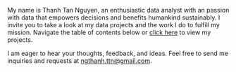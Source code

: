 My name is Thanh Tan Nguyen, an enthusiastic data analyst with an passion with data that empowers decisions and benefits humankind sustainably. I invite you to take a look at my data projects and the work I do to fulfill my mission. Navigate the table of contents below or [click here](https://github.com/ngthanhlt/Analytics-Projects/wiki/Welcome) to view my projects.

I am eager to hear your thoughts, feedback, and ideas. Feel free to send me inquiries and requests at ngthanh.ttn@gmail.com.
